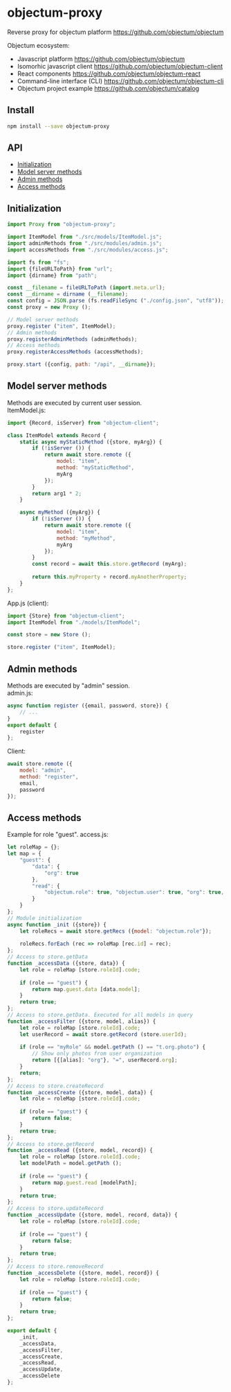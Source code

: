# objectum-proxy
Reverse proxy for objectum platform https://github.com/objectum/objectum 

Objectum ecosystem:
* Javascript platform https://github.com/objectum/objectum  
* Isomorhic javascript client https://github.com/objectum/objectum-client  
* React components https://github.com/objectum/objectum-react  
* Command-line interface (CLI) https://github.com/objectum/objectum-cli  
* Objectum project example https://github.com/objectum/catalog 

## Install
```bash
npm install --save objectum-proxy
```

## API
* [Initialization](#init)  
* [Model server methods](#modelServerMethods)
* [Admin methods](#adminMethods)
* [Access methods](#accessMethods)

<a name="init" />

## Initialization
```js
import Proxy from "objectum-proxy";

import ItemModel from "./src/models/ItemModel.js";
import adminMethods from "./src/modules/admin.js";
import accessMethods from "./src/modules/access.js";

import fs from "fs";
import {fileURLToPath} from "url";
import {dirname} from "path";

const __filename = fileURLToPath (import.meta.url);
const __dirname = dirname (__filename);
const config = JSON.parse (fs.readFileSync ("./config.json", "utf8"));
const proxy = new Proxy ();

// Model server methods
proxy.register ("item", ItemModel);
// Admin methods
proxy.registerAdminMethods (adminMethods);
// Access methods
proxy.registerAccessMethods (accessMethods);

proxy.start ({config, path: "/api", __dirname});
```

<a name="modelServerMethods" />

## Model server methods
Methods are executed by current user session.  
ItemModel.js:
```js
import {Record, isServer} from "objectum-client";

class ItemModel extends Record {
    static async myStaticMethod ({store, myArg}) {
		if (!isServer ()) {
			return await store.remote ({
				model: "item",
				method: "myStaticMethod",
                myArg
			});
		}
        return arg1 * 2;
    }

    async myMethod ({myArg}) {
		if (!isServer ()) {
			return await store.remote ({
				model: "item",
				method: "myMethod",
                myArg
			});
		}
        const record = await this.store.getRecord (myArg);
 
        return this.myProperty + record.myAnotherProperty;
    }
};
```
App.js (client):
```js
import {Store} from "objectum-client";
import ItemModel from "./models/ItemModel";

const store = new Store ();

store.register ("item", ItemModel);
```

<a name="adminMethods" />

## Admin methods
Methods are executed by "admin" session.  
admin.js:
```js
async function register ({email, password, store}) {
    // ...
}
export default {
	register
};
```
Client:
```js
await store.remote ({
    model: "admin",
    method: "register",
    email, 
    password
});
```

<a name="accessMethods" />

## Access methods
Example for role "guest". access.js:
```js
let roleMap = {};
let map = {
	"guest": {
		"data": {
			"org": true
		},
		"read": {
			"objectum.role": true, "objectum.user": true, "org": true, "t.org.photo": true
		}
	}
};
// Module initialization
async function _init ({store}) {
	let roleRecs = await store.getRecs ({model: "objectum.role"});
	
	roleRecs.forEach (rec => roleMap [rec.id] = rec);
};
// Access to store.getData
function _accessData ({store, data}) {
	let role = roleMap [store.roleId].code;
	
	if (role == "guest") {
		return map.guest.data [data.model];
	}
	return true;
};
// Access to store.getData. Executed for all models in query
function _accessFilter ({store, model, alias}) {
	let role = roleMap [store.roleId].code;
    let userRecord = await store.getRecord (store.userId); 
	
	if (role == "myRole" && model.getPath () == "t.org.photo") {
        // Show only photos from user organization
		return [{[alias]: "org"}, "=", userRecord.org];
	}
	return;
};
// Access to store.createRecord
function _accessCreate ({store, model, data}) {
	let role = roleMap [store.roleId].code;
	
	if (role == "guest") {
		return false;
	}
	return true;
};
// Access to store.getRecord
function _accessRead ({store, model, record}) {
	let role = roleMap [store.roleId].code;
	let modelPath = model.getPath ();
	
	if (role == "guest") {
		return map.guest.read [modelPath];
	}
	return true;
};
// Access to store.updateRecord
function _accessUpdate ({store, model, record, data}) {
	let role = roleMap [store.roleId].code;
	
	if (role == "guest") {
		return false;
	}
	return true;
};
// Access to store.removeRecord
function _accessDelete ({store, model, record}) {
	let role = roleMap [store.roleId].code;
	
	if (role == "guest") {
		return false;
	}
	return true;
};

export default {
	_init,
	_accessData,
	_accessFilter,
	_accessCreate,
	_accessRead,
	_accessUpdate,
	_accessDelete
};
```
